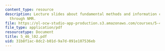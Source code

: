 ```yaml
---
content_type: resource
description: Lecture slides about fundamental methods and information content available
  through NMR.
file: https://ol-ocw-studio-app-production.s3.amazonaws.com/courses/5-46-organic-structure-determination-spring-2007/31b8f1ac8dc2b01d9a7d091e107536eb_5_46_l02.pdf
file_type: application/pdf
resourcetype: Document
title: 5_46_l02.pdf
uid: 31b8f1ac-8dc2-b01d-9a7d-091e107536eb
---
```

